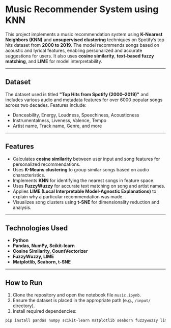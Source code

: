 # Music Recommender System using KNN 

This project implements a music recommendation system using **K-Nearest Neighbors (KNN)** and **unsupervised clustering** techniques on Spotify’s top hits dataset from **2000 to 2019**. The model recommends songs based on acoustic and lyrical features, enabling personalized and accurate suggestions for users. It also uses **cosine similarity**, **text-based fuzzy matching**, and **LIME** for model interpretability.

---

## Dataset

The dataset used is titled **"Top Hits from Spotify (2000–2019)"** and includes various audio and metadata features for over 6000 popular songs across two decades. Features include:
- Danceability, Energy, Loudness, Speechiness, Acousticness
- Instrumentalness, Liveness, Valence, Tempo
- Artist name, Track name, Genre, and more

---

## Features

- Calculates **cosine similarity** between user input and song features for personalized recommendations.
- Uses **K-Means clustering** to group similar songs based on audio characteristics.
- Implements **KNN** for identifying the nearest songs in feature space.
- Uses **FuzzyWuzzy** for accurate text matching on song and artist names.
- Applies **LIME (Local Interpretable Model-Agnostic Explanations)** to explain why a particular recommendation was made.
- Visualizes song clusters using **t-SNE** for dimensionality reduction and analysis.

---

## Technologies Used

- **Python**
- **Pandas, NumPy, Scikit-learn**
- **Cosine Similarity, CountVectorizer**
- **FuzzyWuzzy, LIME**
- **Matplotlib, Seaborn, t-SNE**

---

## How to Run

1. Clone the repository and open the notebook file `music.ipynb`.
2. Ensure the dataset is placed in the appropriate path (e.g., `/input/` directory).
3. Install required dependencies:
```bash
pip install pandas numpy scikit-learn matplotlib seaborn fuzzywuzzy lime
